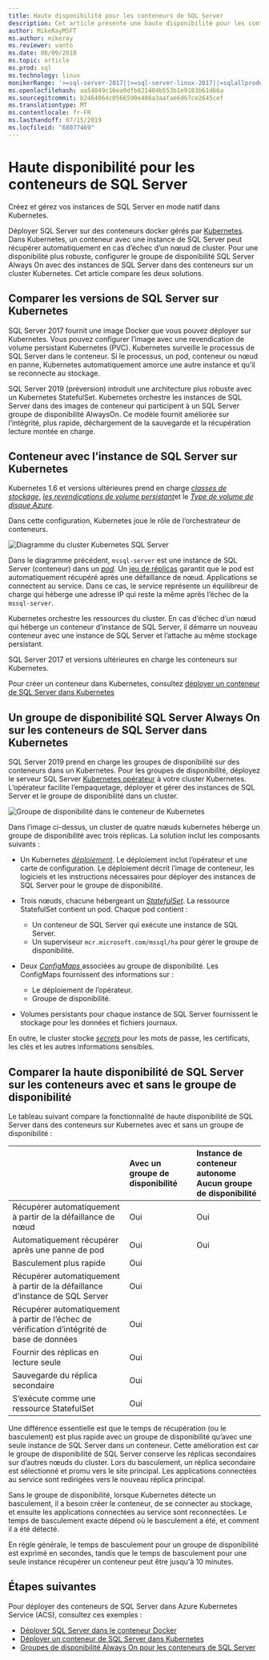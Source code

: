 ```yaml
---
title: Haute disponibilité pour les conteneurs de SQL Server
description: Cet article présente une haute disponibilité pour les conteneurs de SQL Server
author: MikeRayMSFT
ms.author: mikeray
ms.reviewer: vanto
ms.date: 08/09/2018
ms.topic: article
ms.prod: sql
ms.technology: linux
monikerRange: '>=sql-server-2017||>=sql-server-linux-2017||=sqlallproducts-allversions'
ms.openlocfilehash: aa54849c16ea9dfb821404b553b1e9183b61d66a
ms.sourcegitcommit: b2464064c0566590e486a3aafae6d67ce2645cef
ms.translationtype: MT
ms.contentlocale: fr-FR
ms.lasthandoff: 07/15/2019
ms.locfileid: "68077469"
---
```

# <a name="high-availability-for-sql-server-containers"></a>Haute disponibilité pour les conteneurs de SQL Server

Créez et gérez vos instances de SQL Server en mode natif dans Kubernetes.

Déployer SQL Server sur des conteneurs docker gérés par [Kubernetes](https://kubernetes.io/). Dans Kubernetes, un conteneur avec une instance de SQL Server peut récupérer automatiquement en cas d’échec d’un nœud de cluster. Pour une disponibilité plus robuste, configurer le groupe de disponibilité SQL Server Always On avec des instances de SQL Server dans des conteneurs sur un cluster Kubernetes. Cet article compare les deux solutions.

## <a name="compare-sql-server-versions-on-kubernetes"></a>Comparer les versions de SQL Server sur Kubernetes

SQL Server 2017 fournit une image Docker que vous pouvez déployer sur Kubernetes. Vous pouvez configurer l’image avec une revendication de volume persistant Kubernetes (PVC). Kubernetes surveille le processus de SQL Server dans le conteneur. Si le processus, un pod, conteneur ou nœud en panne, Kubernetes automatiquement amorce une autre instance et qu’il se reconnecte au stockage.

SQL Server 2019 (préversion) introduit une architecture plus robuste avec un Kubernetes StatefulSet. Kubernetes orchestre les instances de SQL Server dans des images de conteneur qui participent à un SQL Server groupe de disponibilité AlwaysOn. Ce modèle fournit améliorée sur l’intégrité, plus rapide, déchargement de la sauvegarde et la récupération lecture montée en charge.  

## <a name="container-with-sql-server-instance-on-kubernetes"></a>Conteneur avec l’instance de SQL Server sur Kubernetes

Kubernetes 1.6 et versions ultérieures prend en charge [ *classes de stockage*](https://kubernetes.io/docs/concepts/storage/storage-classes/), [ *les revendications de volume persistant*](https://kubernetes.io/docs/concepts/storage/storage-classes/#persistentvolumeclaims)et le [  *Type de volume de disque Azure*](https://github.com/kubernetes/examples/tree/master/staging/volumes/azure_disk). 

Dans cette configuration, Kubernetes joue le rôle de l’orchestrateur de conteneurs. 

![Diagramme du cluster Kubernetes SQL Server](media/tutorial-sql-server-containers-kubernetes/kubernetes-sql.png)

Dans le diagramme précédent, `mssql-server` est une instance de SQL Server (conteneur) dans un [ *pod*](https://kubernetes.io/docs/concepts/workloads/pods/pod/). Un [jeu de réplicas](https://kubernetes.io/docs/concepts/workloads/controllers/replicaset/) garantit que le pod est automatiquement récupéré après une défaillance de nœud. Applications se connectent au service. Dans ce cas, le service représente un équilibreur de charge qui héberge une adresse IP qui reste la même après l’échec de la `mssql-server`.

Kubernetes orchestre les ressources du cluster. En cas d’échec d’un nœud qui héberge un conteneur d’instance de SQL Server, il démarre un nouveau conteneur avec une instance de SQL Server et l’attache au même stockage persistant.

SQL Server 2017 et versions ultérieures en charge les conteneurs sur Kubernetes.

Pour créer un conteneur dans Kubernetes, consultez [déployer un conteneur de SQL Server dans Kubernetes](tutorial-sql-server-containers-kubernetes.md)

## <a name="a-sql-server-always-on-availability-group-on-sql-server-containers-in-kubernetes"></a>Un groupe de disponibilité SQL Server Always On sur les conteneurs de SQL Server dans Kubernetes

SQL Server 2019 prend en charge les groupes de disponibilité sur des conteneurs dans un Kubernetes. Pour les groupes de disponibilité, déployez le serveur SQL Server [Kubernetes opérateur](https://coreos.com/blog/introducing-operators.html) à votre cluster Kubernetes. L’opérateur facilite l’empaquetage, déployer et gérer des instances de SQL Server et le groupe de disponibilité dans un cluster.

![Groupe de disponibilité dans le conteneur de Kubernetes](media/tutorial-sql-server-ag-containers-kubernetes/KubernetesCluster.png)

Dans l’image ci-dessus, un cluster de quatre nœuds kubernetes héberge un groupe de disponibilité avec trois réplicas. La solution inclut les composants suivants :

* Un Kubernetes [ *déploiement*](https://kubernetes.io/docs/concepts/workloads/controllers/deployment/). Le déploiement inclut l’opérateur et une carte de configuration. Le déploiement décrit l’image de conteneur, les logiciels et les instructions nécessaires pour déployer des instances de SQL Server pour le groupe de disponibilité.

* Trois nœuds, chacune hébergeant un [ *StatefulSet*](https://kubernetes.io/docs/concepts/workloads/controllers/statefulset/). La ressource StatefulSet contient un pod. Chaque pod contient :
  * Un conteneur de SQL Server qui exécute une instance de SQL Server.
  * Un superviseur `mcr.microsoft.com/mssql/ha` pour gérer le groupe de disponibilité.

* Deux [ *ConfigMaps* ](https://kubernetes.io/docs/tasks/configure-pod-container/configure-pod-configmap/) associées au groupe de disponibilité. Les ConfigMaps fournissent des informations sur :
  * Le déploiement de l’opérateur.
  * Groupe de disponibilité.

 * Volumes persistants pour chaque instance de SQL Server fournissent le stockage pour les données et fichiers journaux.

En outre, le cluster stocke [ *secrets* ](https://kubernetes.io/docs/concepts/configuration/secret/) pour les mots de passe, les certificats, les clés et les autres informations sensibles.

## <a name="compare-sql-server-high-availability-on-containers-with-and-without-the-availability-group"></a>Comparer la haute disponibilité de SQL Server sur les conteneurs avec et sans le groupe de disponibilité

Le tableau suivant compare la fonctionnalité de haute disponibilité de SQL Server dans des conteneurs sur Kubernetes avec et sans un groupe de disponibilité :

| |Avec un groupe de disponibilité | Instance de conteneur autonome<br/> Aucun groupe de disponibilité
|:------|:------|:------
|Récupérer automatiquement à partir de la défaillance de nœud | Oui | Oui
|Automatiquement récupérer après une panne de pod | Oui | Oui
|Basculement plus rapide |Oui |
|Récupérer automatiquement à partir de la défaillance d’instance de SQL Server | Oui | 
|Récupérer automatiquement à partir de l’échec de vérification d’intégrité de base de données | Oui | 
|Fournir des réplicas en lecture seule | Oui |
|Sauvegarde du réplica secondaire | Oui | 
|S’exécute comme une ressource StatefulSet | Oui | 

Une différence essentielle est que le temps de récupération (ou le basculement) est plus rapide avec un groupe de disponibilité qu’avec une seule instance de SQL Server dans un conteneur. Cette amélioration est car le groupe de disponibilité de SQL Server conserve les réplicas secondaires sur d’autres nœuds du cluster. Lors du basculement, un réplica secondaire est sélectionné et promu vers le site principal. Les applications connectées au service sont redirigées vers le nouveau réplica principal.

Sans le groupe de disponibilité, lorsque Kubernetes détecte un basculement, il a besoin créer le conteneur, de se connecter au stockage, et ensuite les applications connectées au service sont reconnectées. Le temps de basculement exacte dépend où le basculement a été, et comment il a été détecté. 

En règle générale, le temps de basculement pour un groupe de disponibilité est exprimé en secondes, tandis que le temps de basculement pour une seule instance récupérer un conteneur peut être jusqu'à 10 minutes.

## <a name="next-steps"></a>Étapes suivantes

Pour déployer des conteneurs de SQL Server dans Azure Kubernetes Service (ACS), consultez ces exemples :

* [Déployer SQL Server dans le conteneur Docker](sql-server-linux-configure-docker.md)
* [Déployer un conteneur de SQL Server dans Kubernetes](tutorial-sql-server-containers-kubernetes.md)
* [Groupes de disponibilité Always On pour les conteneurs de SQL Server](sql-server-ag-kubernetes.md)

